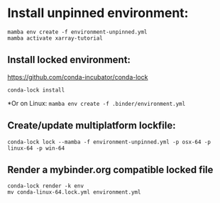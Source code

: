 # Install unpinned environment:

```
mamba env create -f environment-unpinned.yml
mamba activate xarray-tutorial
```

## Install locked environment:

https://github.com/conda-incubator/conda-lock

```
conda-lock install
```

\*Or on Linux: `mamba env create -f .binder/environment.yml`

## Create/update multiplatform lockfile:

```
conda-lock lock --mamba -f environment-unpinned.yml -p osx-64 -p linux-64 -p win-64
```

## Render a mybinder.org compatible locked file

```
conda-lock render -k env
mv conda-linux-64.lock.yml environment.yml
```
